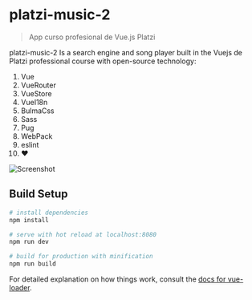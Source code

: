 # platzi-music-2

> App curso profesional de Vue.js Platzi

platzi-music-2 Is a search engine and song player built in the
Vuejs de Platzi professional course with open-source technology:

1. Vue
2. VueRouter
3. VueStore
4. VueI18n
5. BulmaCss
6. Sass
7. Pug
8. WebPack
9. eslint
10. ♥

![Screenshot](screenshot.png)


## Build Setup

``` bash
# install dependencies
npm install

# serve with hot reload at localhost:8080
npm run dev

# build for production with minification
npm run build
```

For detailed explanation on how things work, consult the [docs for vue-loader](http://vuejs.github.io/vue-loader).
